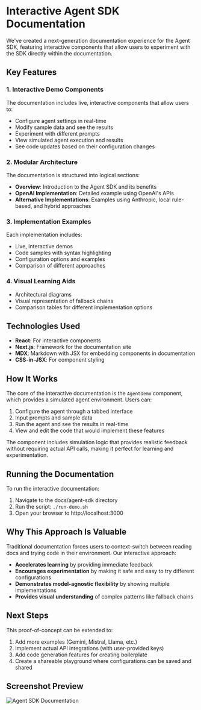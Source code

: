 # Interactive Agent SDK Documentation 

We've created a next-generation documentation experience for the Agent SDK, featuring interactive components that allow users to experiment with the SDK directly within the documentation.

## Key Features

### 1. Interactive Demo Components

The documentation includes live, interactive components that allow users to:

- Configure agent settings in real-time
- Modify sample data and see the results
- Experiment with different prompts
- View simulated agent execution and results
- See code updates based on their configuration changes

### 2. Modular Architecture

The documentation is structured into logical sections:

- **Overview**: Introduction to the Agent SDK and its benefits
- **OpenAI Implementation**: Detailed example using OpenAI's APIs
- **Alternative Implementations**: Examples using Anthropic, local rule-based, and hybrid approaches

### 3. Implementation Examples

Each implementation includes:

- Live, interactive demos
- Code samples with syntax highlighting
- Configuration options and examples
- Comparison of different approaches

### 4. Visual Learning Aids

- Architectural diagrams
- Visual representation of fallback chains
- Comparison tables for different implementation options

## Technologies Used

- **React**: For interactive components
- **Next.js**: Framework for the documentation site
- **MDX**: Markdown with JSX for embedding components in documentation
- **CSS-in-JSX**: For component styling

## How It Works

The core of the interactive documentation is the `AgentDemo` component, which provides a simulated agent environment. Users can:

1. Configure the agent through a tabbed interface
2. Input prompts and sample data
3. Run the agent and see the results in real-time
4. View and edit the code that would implement these features

The component includes simulation logic that provides realistic feedback without requiring actual API calls, making it perfect for learning and experimentation.

## Running the Documentation

To run the interactive documentation:

1. Navigate to the docs/agent-sdk directory
2. Run the script: `./run-demo.sh`
3. Open your browser to http://localhost:3000

## Why This Approach Is Valuable

Traditional documentation forces users to context-switch between reading docs and trying code in their environment. Our interactive approach:

- **Accelerates learning** by providing immediate feedback
- **Encourages experimentation** by making it safe and easy to try different configurations
- **Demonstrates model-agnostic flexibility** by showing multiple implementations
- **Provides visual understanding** of complex patterns like fallback chains

## Next Steps

This proof-of-concept can be extended to:

1. Add more examples (Gemini, Mistral, Llama, etc.)
2. Implement actual API integrations (with user-provided keys)
3. Add code generation features for creating boilerplate
4. Create a shareable playground where configurations can be saved and shared

## Screenshot Preview

![Agent SDK Documentation](https://via.placeholder.com/800x450/f0f6ff/0066cc?text=Agent+SDK+Interactive+Docs)